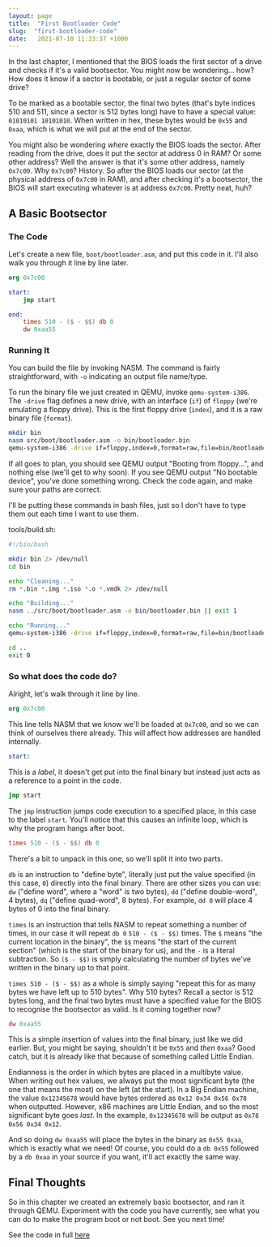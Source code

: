 ```yaml
---
layout: page
title:  "First Bootloader Code"
slug:  "first-bootloader-code"
date:   2021-07-10 11:33:37 +1000
---
```


In the last chapter, I mentioned that the BIOS loads the first sector of a drive and checks if it's a valid bootsector. You might now be wondering... how? How does it know if a sector is bootable, or just a regular sector of some drive?

To be marked as a bootable sector, the final two bytes (that's byte indices 510 and 511, since a sector is 512 bytes long) have to have a special value: `01010101 10101010`. When written in hex, these bytes would be `0x55` and `0xaa`, which is what we will put at the end of the sector.

You might also be wondering *where* exactly the BIOS loads the sector. After reading from the drive, does it put the sector at address 0 in RAM? Or some other address?
Well the answer is that it's some other address, namely `0x7c00`. Why `0x7c00`? History. So after the BIOS loads our sector (at the physical address of `0x7c00` in RAM), and after checking it's a bootsector, the BIOS will start executing whatever is at address `0x7c00`. Pretty neat, huh?

## A Basic Bootsector
### The Code
Let's create a new file, `boot/bootloader.asm`, and put this code in it. I'll also walk you through it line by line later.

```nasm
org 0x7c00

start:
	jmp start

end:
	times 510 - ($ - $$) db 0
	dw 0xaa55

```

### Running It
You can build the file by invoking NASM. The command is fairly straightforward, with `-o` indicating an output file name/type.

To run the binary file we just created in QEMU, invoke `qemu-system-i386`. The `-drive` flag defines a new drive, with an interface (`if`) of `floppy` (we're emulating a floppy drive). This is the first floppy drive (`index`), and it is a raw binary file (`format`).

```bash
mkdir bin
nasm src/boot/bootloader.asm -o bin/bootloader.bin
qemu-system-i386 -drive if=floppy,index=0,format=raw,file=bin/bootloader.bin
```

If all goes to plan, you should see QEMU output "Booting from floppy...", and nothing else (we'll get to why soon). If you see QEMU output "No bootable device", you've done something wrong. Check the code again, and make sure your paths are correct.

I'll be putting these commands in bash files, just so I don't have to type them out each time I want to use them.

tools/build.sh:
```bash
#!/bin/bash

mkdir bin 2> /dev/null
cd bin

echo "Cleaning..."
rm *.bin *.img *.iso *.o *.vmdk 2> /dev/null

echo "Building..."
nasm ../src/boot/bootloader.asm -o bin/bootloader.bin || exit 1

echo "Running..."
qemu-system-i386 -drive if=floppy,index=0,format=raw,file=bin/bootloader.bin || exit 1

cd ..
exit 0
```

### So what does the code do?
Alright, let's walk through it line by line.

```nasm
org 0x7c00
```
This line tells NASM that we know we'll be loaded at `0x7c00`, and so we can think of ourselves there already. This will affect how addresses are handled internally.

```nasm
start:
```
This is a *label*, it doesn't get put into the final binary but instead just acts as a reference to a point in the code.

```nasm
jmp start
```
The `jmp` instruction jumps code execution to a specified place, in this case to the label `start`. You'll notice that this causes an infinite loop, which is why the program hangs after boot.

```nasm
times 510 - ($ - $$) db 0
```
There's a bit to unpack in this one, so we'll split it into two parts.

`db` is an instruction to "define byte", literally just put the value specified (in this case, `0`) directly into the final binary. There are other sizes you can use: `dw` ("define word", where a "word" is two bytes), `dd` ("define double-word", 4 bytes), `dq` ("define quad-word", 8 bytes). For example, `dd 0` will place 4 bytes of 0 into the final binary.

`times` is an instruction that tells NASM to repeat something a number of times, in our case it will repeat `db 0` `510 - ($ - $$)` times. The `$` means "the current location in the binary", the `$$` means "the start of the current section" (which is the start of the binary for us), and the `-` is a literal subtraction. So `($ - $$)` is simply calculating the number of bytes we've written in the binary up to that point.

`times 510 - ($ - $$)` as a whole is simply saying "repeat this for as many bytes we have left up to 510 bytes". Why 510 bytes? Recall a sector is 512 bytes long, and the final two bytes must have a specified value for the BIOS to recognise the bootsector as valid. Is it coming together now?

```nasm
dw 0xaa55
```
This is a simple insertion of values into the final binary, just like we did earlier. But, you might be saying, shouldn't it be `0x55` and *then* `0xaa`? Good catch, but it is already like that because of something called Little Endian.

Endianness is the order in which bytes are placed in a multibyte value. When writing out hex values, we always put the most significant byte (the one that means the most) on the left (at the start). In a Big Endian machine, the value `0x12345678` would have bytes ordered as `0x12 0x34 0x56 0x78` when outputted. However, x86 machines are Little Endian, and so the most significant byte goes *last*. In the example, `0x12345678` will be output as `0x78 0x56 0x34 0x12`.

And so doing `dw 0xaa55` will place the bytes in the binary as `0x55 0xaa`, which is exactly what we need! Of course, you could do a `db 0x55` followed by a `db 0xaa` in your source if you want, it'll act exactly the same way.

## Final Thoughts
So in this chapter we created an extremely basic bootsector, and ran it through QEMU. Experiment with the code you have currently, see what you can do to make the program boot or not boot. See you next time!

See the code in full [here]()

